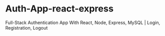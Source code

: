 # Auth-App-react-express
Full-Stack Authentication App With React, Node, Express, MySQL | Login, Registration, Logout
